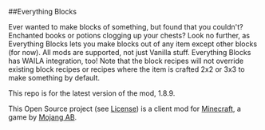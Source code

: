 ##Everything Blocks

Ever wanted to make blocks of something, but found that you couldn't? Enchanted books or potions clogging up your chests? Look no further, as Everything Blocks lets you make blocks out of any item except other blocks (for now). All mods are supported, not just Vanilla stuff. Everything Blocks has WAILA integration, too! Note that the block recipes will not override existing block recipes or recipes where the item is crafted 2x2 or 3x3 to make something by default.

This repo is for the latest version of the mod, 1.8.9.

This Open Source project (see [License](https://github.com/sblectric/EverythingBlocks/blob/master/license.md)) is a client mod for [Minecraft](http://www.minecraft.net/), a game by [Mojang AB](http://mojang.com/).
